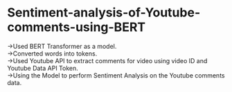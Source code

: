 # Sentiment-analysis-of-Youtube-comments-using-BERT
<p>
  ->Used BERT Transformer as a model.
  <br>
  ->Converted words into tokens.
  <br>
  ->Used Youtube API to extract comments for video using video ID and Youtube Data API Token.
  <br>
  ->Using the Model to perform Sentiment Analysis on the Youtube comments data.
</p>
